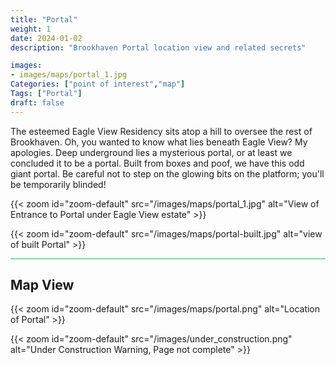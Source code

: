 ```yaml
---
title: "Portal"
weight: 1
date: 2024-01-02
description: "Brookhaven Portal location view and related secrets"

images:
- images/maps/portal_1.jpg
Categories: ["point of interest","map"]
Tags: ["Portal"]
draft: false
--- 
```



The esteemed Eagle View Residency sits atop a hill to oversee the rest of Brookhaven. Oh, you wanted to know what lies beneath Eagle View? My apologies. Deep underground lies a mysterious portal, or at least we concluded it to be a portal. Built from boxes and poof, we have this odd giant portal. Be careful not to step on the glowing bits on the platform; you'll be temporarily blinded!



{{< zoom id="zoom-default" src="/images/maps/portal_1.jpg" alt="View of Entrance to Portal under Eagle View estate" >}}

{{< zoom id="zoom-default" src="/images/maps/portal-built.jpg" alt="view of built Portal" >}}



<hr style="background-color: #28b44c" size=8>

## Map View

{{< zoom id="zoom-default" src="/images/maps/portal.png" alt="Location of Portal" >}}

{{< zoom id="zoom-default" src="/images/under_construction.png" alt="Under Construction Warning, Page not complete" >}}

<!-- <hr style="background-color: #28b44c" size=8>

### Related CaseBook Items

- [URL](/)

<hr style="background-color: #28b44c" size=8>

### Related Quests

- [URL](/) -->